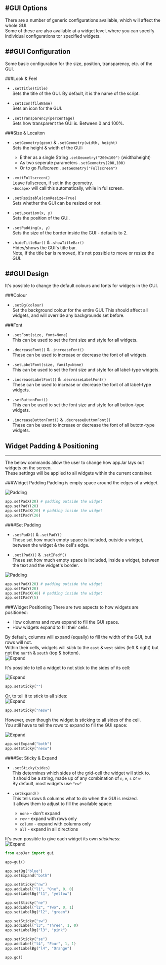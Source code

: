 #GUI Options
---
There are a number of generic configurations available, which will affect the whole GUI.  
Some of these are also available at a widget level, where you can specify individual configurations tor specified widgets.  

##GUI Configuration
---

Some basic configuration for the size, position, transparency, etc. of the GUI.

###Look & Feel  
* `.setTitle(title)`  
    Sets the title of the GUI. By default, it is the name of the script.

* `.setIcon(fileName)`  
    Sets an icon for the GUI.

* `.setTransparency(percentage)`  
    Sets how transparent the GUI is. Between 0 and 100%.

###Size & Locaiton

* `.setGeometry(geom)` & `.setGeometry(width, height)`  
    Sets the height & width of the GUI:  
    * Either as a single String `.setGeometry("200x100")` (widthxheight)  
    * As two seperate parameters `.setGeometry(200,100)`
    * Or to go *Fullscreen* `.setGeometry("Fullscreen")`  

* `.exitFullscreen()`  
    Leave fullscreen, if set in the geometry.    
    `<Escape>` will call this automatically, while in fullscreen.  

* `.setResizable(canResize=True)`  
    Sets whether the GUI can be resized or not.  

* `.setLocation(x, y)`  
    Sets the position of the GUI.  

* `.setPadding(x, y)`  
    Sets the size of the border inside the GUI - defaults to 2.  

* `.hideTitleBar()` & `.showTitleBar()`  
    Hides/shows the GUI's title bar.  
    Note, if the title bar is removed, it's not possible to move or resize the GUI.  

##GUI Design
----
It's possible to change the default colours and fonts for widgets in the GUI.

###Colour

* `.setBg(colour)`  
    Set the background colour for the entire GUI. This should affect all widgets, and will override any backgrounds set before.

###Font
* `.setFont(size, font=None)`  
    This can be used to set the font size and style for all widgets.

* `.decreaseFont()` & `.increaseFont()`  
    These can be used to increase or decrease the font of all widgets.

* `.setLabelFont(size, family=None)`  
    This can be used to set the font size and style for all label-type widgets.

* `.increaseLabelFont()` & `.decreaseLabelFont()`  
    These can be used to increase or decrease the font of all label-type widgets.

* `.setButtonFont()`  
    This can be used to set the font size and style for all button-type widgets.

* `.increaseButtonFont()` & `.decreaseButtonFont()`  
    These can be used to increase or decrease the font of all butotn-type widgets.

## Widget Padding & Positioning
----

The below commands allow the user to change how appJar lays out widgets on the screen.  
These settings will be applied to all widgets within the current container.  

###Widget Padding
Padding is empty space around the edges of a widget.  

![Padding](img/conf/pos1.png)
```python
app.setPadX(20) # padding outside the widget
app.setPadY(20)
app.setIPadX(20) # padding inside the widget
app.setIPadY(20)
```
####Set Padding
* `.setPadX()` & `.setPadY()`  
    These set how much empty space is included, outside a widget, between the widget & the cell's edge.  

* `.setIPadX()` & `.setIPadY()`  
    These set how much empty space is included, inside a widget, between the text and the widget's border.  

![Padding](img/conf/pos2.png)
```python
app.setPadX(20) # padding outside the widget
app.setPadY(20)
app.setIPadX(40) # padding inside the widget
app.setIPadY(5)
```

###Widget Positioning
There are two aspects to how widgets are positioned:  

* How columns and rows expand to fill the GUI space.  
* How widgets expand to fill their cells.  

By default, columns will expand (equally) to fill the width of the GUI, but rows will not.  
Within their cells, widgets will *stick* to the `east` & `west` sides (left & right) but not the `north` & `south` (top  & bottom).  
![Expand](img/conf/exp1.png)  

It's possible to tell a widget to not stick to the sides of its cell:  

![Expand](img/conf/exp3.png)  
```python
app.setSticky("")
```  

Or, to tell it to stick to all sides:  
![Expand](img/conf/exp1.png)  
```python
app.setSticky("nesw")
```  

However, even though the widget is sticking to all sides of the cell.  
You still have to tell the rows to expand to fill the GUI space:  

![Expand](img/conf/exp2.png)  

```python
app.setExpand("both")
app.setSticky("nesw")
```  

####Set Sticky & Expand

* `.setSticky(sides)`  
    This determines which sides of the grid-cell the widget will stick to.  
    It should be a string, made up of any combination of `n`, `e`, `s` or `w`  
    By default, most widgets use `"ew"`  

* `.setExpand()`  
    This tells rows & columns what to do when the GUI is resized.  
    It allows them to adjust to fill the available space:
    * `none` - don't expand  
    * `row` - expand with rows only  
    * `column` - expand with columns only  
    * `all` - expand in all directions  

It's even possible to give each widget its own *stickiness*:  
![Expand](img/conf/exp4.png)  
```python
from appJar import gui

app=gui()

app.setBg("blue")
app.setExpand("both")

app.setSticky("nw")
app.addLabel("l1", "One", 0, 0)
app.setLabelBg("l1", "yellow")

app.setSticky("ne")
app.addLabel("l2", "Two", 0, 1)
app.setLabelBg("l2", "green")

app.setSticky("sw")
app.addLabel("l3", "Three", 1, 0)
app.setLabelBg("l3", "pink")

app.setSticky("se")
app.addLabel("l4", "Four", 1, 1)
app.setLabelBg("l4", "Orange")

app.go()
```
